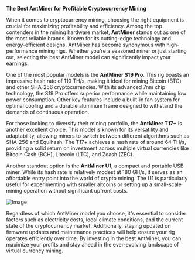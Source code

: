 **The Best AntMiner for Profitable Cryptocurrency Mining**

When it comes to cryptocurrency mining, choosing the right equipment is crucial for maximizing profitability and efficiency. Among the top contenders in the mining hardware market, **AntMiner** stands out as one of the most reliable brands. Known for its cutting-edge technology and energy-efficient designs, AntMiner has become synonymous with high-performance mining rigs. Whether you're a seasoned miner or just starting out, selecting the best AntMiner model can significantly impact your earnings.

One of the most popular models is the **AntMiner S19 Pro**. This rig boasts an impressive hash rate of 110 TH/s, making it ideal for mining Bitcoin (BTC) and other SHA-256 cryptocurrencies. With its advanced 7nm chip technology, the S19 Pro offers superior performance while maintaining low power consumption. Other key features include a built-in fan system for optimal cooling and a durable aluminum frame designed to withstand the demands of continuous operation.

For those looking to diversify their mining portfolio, the **AntMiner T17+** is another excellent choice. This model is known for its versatility and adaptability, allowing miners to switch between different algorithms such as SHA-256 and Equihash. The T17+ achieves a hash rate of around 64 TH/s, providing a solid return on investment across multiple virtual currencies like Bitcoin Cash (BCH), Litecoin (LTC), and Zcash (ZEC).

Another standout option is the **AntMiner U1**, a compact and portable USB miner. While its hash rate is relatively modest at 180 GH/s, it serves as an affordable entry point into the world of crypto mining. The U1 is particularly useful for experimenting with smaller altcoins or setting up a small-scale mining operation without significant upfront costs.

![Image](https://github.com/user-attachments/assets/b8266eee-691e-4ee1-99ef-bfa10d234fd4)

Regardless of which AntMiner model you choose, it's essential to consider factors such as electricity costs, local climate conditions, and the current state of the cryptocurrency market. Additionally, staying updated on firmware updates and maintenance practices will help ensure your rig operates efficiently over time. By investing in the best AntMiner, you can maximize your profits and stay ahead in the ever-evolving landscape of virtual currency mining.